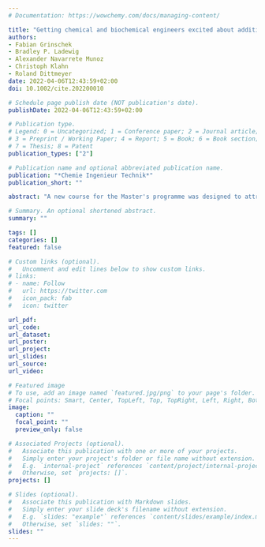 ```yaml
---
# Documentation: https://wowchemy.com/docs/managing-content/

title: "Getting chemical and biochemical engineers excited about additive manufacturing"
authors:
- Fabian Grinschek
- Bradley P. Ladewig
- Alexander Navarrete Munoz
- Christoph Klahn
- Roland Dittmeyer
date: 2022-04-06T12:43:59+02:00
doi: 10.1002/cite.202200010

# Schedule page publish date (NOT publication's date).
publishDate: 2022-04-06T12:43:59+02:00

# Publication type.
# Legend: 0 = Uncategorized; 1 = Conference paper; 2 = Journal article;
# 3 = Preprint / Working Paper; 4 = Report; 5 = Book; 6 = Book section;
# 7 = Thesis; 8 = Patent
publication_types: ["2"]

# Publication name and optional abbreviated publication name.
publication: "*Chemie Ingenieur Technik*"
publication_short: ""

abstract: "A new course for the Master's programme was designed to attract chemical and bioengineers as well as process engineers to the field of additive manufacturing and to provide them with an effective approach and important basics to promote a wider use of additive manufacturing technologies for the production of components for applications in chemical process engineering. The article describes the structure of the course consisting of lecture and practical course and summarises the experiences made in the first two years. The students show great interest in additive manufacturing and are also able to develop creative solutions and functional components with assistance. However, they generally have deficits in the use of CAD programmes, which should be remedied in the future through a specific lecture. "

# Summary. An optional shortened abstract.
summary: ""

tags: []
categories: []
featured: false

# Custom links (optional).
#   Uncomment and edit lines below to show custom links.
# links:
# - name: Follow
#   url: https://twitter.com
#   icon_pack: fab
#   icon: twitter

url_pdf:
url_code:
url_dataset:
url_poster:
url_project:
url_slides:
url_source:
url_video:

# Featured image
# To use, add an image named `featured.jpg/png` to your page's folder.
# Focal points: Smart, Center, TopLeft, Top, TopRight, Left, Right, BottomLeft, Bottom, BottomRight.
image:
  caption: ""
  focal_point: ""
  preview_only: false

# Associated Projects (optional).
#   Associate this publication with one or more of your projects.
#   Simply enter your project's folder or file name without extension.
#   E.g. `internal-project` references `content/project/internal-project/index.md`.
#   Otherwise, set `projects: []`.
projects: []

# Slides (optional).
#   Associate this publication with Markdown slides.
#   Simply enter your slide deck's filename without extension.
#   E.g. `slides: "example"` references `content/slides/example/index.md`.
#   Otherwise, set `slides: ""`.
slides: ""
---
```

